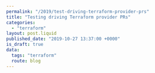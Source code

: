 ```yaml
---
permalink: "/2019/test-driving-terraform-provider-prs"
title: "Testing driving Terraform provider PRs"
categories:
  - "terraform"
layout: post.liquid
published_date: "2019-10-27 13:37:00 +0000"
is_draft: true
data:
  tags: "terraform"
  route: blog
---
```




<!-- links -->

[pr]: https://github.com/terraform-providers/terraform-provider-azurerm/pull/4732
[tf_azure]: https://www.terraform.io/docs/providers/azurerm/